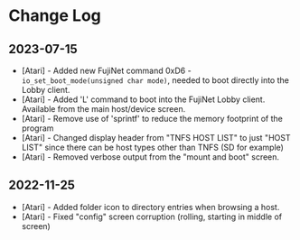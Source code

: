 # Change Log

## 2023-07-15

* [Atari] - Added new FujiNet command 0xD6 - `io_set_boot_mode(unsigned char mode)`, needed to boot directly into the Lobby client.
* [Atari] - Added 'L' command to boot into the FujiNet Lobby client. Available from the main host/device screen.
* [Atari] - Remove use of 'sprintf' to reduce the memory footprint of the program
* [Atari] - Changed display header from "TNFS HOST LIST" to just "HOST LIST" since there can be host types other than TNFS (SD for example)
* [Atari] - Removed verbose output from the "mount and boot" screen.

## 2022-11-25

* [Atari] - Added folder icon to directory entries when browsing a host.
* [Atari] - Fixed "config" screen corruption (rolling, starting in middle of screen)

